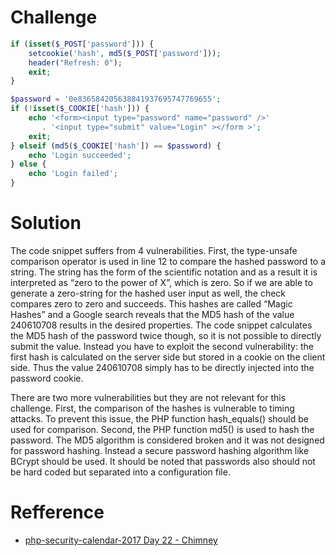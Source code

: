 # Challenge
```php 
if (isset($_POST['password'])) {
    setcookie('hash', md5($_POST['password']));
    header("Refresh: 0");
    exit;
}

$password = '0e836584205638841937695747769655';
if (!isset($_COOKIE['hash'])) {
    echo '<form><input type="password" name="password" />'
       . '<input type="submit" value="Login" ></form >';
    exit;
} elseif (md5($_COOKIE['hash']) == $password) {
    echo 'Login succeeded';
} else {
    echo 'Login failed';
}
```

# Solution
The code snippet suffers from 4 vulnerabilities. First, the type-unsafe comparison operator is used in line 12 to compare the hashed password to a string. The string has the form of the scientific notation and as a result it is interpreted as “zero to the power of X”, which is zero. So if we are able to generate a zero-string for the hashed user input as well, the check compares zero to zero and succeeds. This hashes are called “Magic Hashes” and a Google search reveals that the MD5 hash of the value 240610708 results in the desired properties. The code snippet calculates the MD5 hash of the password twice though, so it is not possible to directly submit the value. Instead you have to exploit the second vulnerability: the first hash is calculated on the server side but stored in a cookie on the client side. Thus the value 240610708 simply has to be directly injected into the password cookie.

There are two more vulnerabilities but they are not relevant for this challenge. First, the comparison of the hashes is vulnerable to timing attacks. To prevent this issue, the PHP function hash_equals() should be used for comparison. Second, the PHP function md5() is used to hash the password. The MD5 algorithm is considered broken and it was not designed for password hashing. Instead a secure password hashing algorithm like BCrypt should be used. It should be noted that passwords also should not be hard coded but separated into a configuration file.

# Refference
+ [php-security-calendar-2017 Day 22 - Chimney](https://github.com/spoock1024/CTF-Practice/blob/830069f31248dcefe7eb5df02233843763ab955a/PHP%20SECURITY%20CALENDAR%202017/README_CN.md)